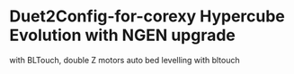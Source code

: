 # Duet2Config-for-corexy Hypercube Evolution with NGEN upgrade
with BLTouch, double Z motors
auto bed levelling with bltouch
